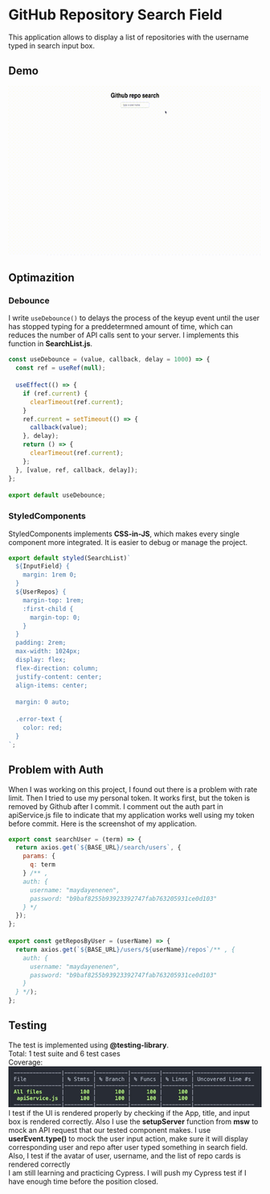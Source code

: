 # GitHub Repository Search Field

This application allows to display a list of repositories with the username typed in search input box. 
## Demo 

![](screenshot/out.gif)


## Optimazition 

### Debounce
I write ```useDebounce()``` to delays the process of the keyup event until the user has stopped typing for a preddetermned amount of time, 
which can reduces the number of API calls sent to your server. I implements this function in **SearchList.js**. 

```js
const useDebounce = (value, callback, delay = 1000) => {
  const ref = useRef(null);

  useEffect(() => {
    if (ref.current) {
      clearTimeout(ref.current);
    }
    ref.current = setTimeout(() => {
      callback(value);
    }, delay);
    return () => {
      clearTimeout(ref.current);
    };
  }, [value, ref, callback, delay]);
};

export default useDebounce;
```

### StyledComponents
StyledComponents implements **CSS-in-JS**, which makes every single component more integrated. It is easier to debug or manage the project. 

```js
export default styled(SearchList)`
  ${InputField} {
    margin: 1rem 0;
  }
  ${UserRepos} {
    margin-top: 1rem;
    :first-child {
      margin-top: 0;
    }
  }
  padding: 2rem;
  max-width: 1024px;
  display: flex;
  flex-direction: column;
  justify-content: center;
  align-items: center;

  margin: 0 auto;

  .error-text {
    color: red;
  }
`;
```

## Problem with Auth

When I was working on this project, I found out there is a problem with rate limit. 
Then I tried to use my personal token. It works first, but the token is removed by Github after I commit.
I comment out the auth part in apiService.js file to indicate that my application works well using my token before commit. 
Here is the screenshot of my application.


```js
export const searchUser = (term) => {
  return axios.get(`${BASE_URL}/search/users`, {
    params: {
      q: term
    } /** ,
    auth: {
      username: "maydayenenen",
      password: "b9baf8255b93923392747fab763205931ce0d103"
    } */
  });
};

export const getReposByUser = (userName) => {
  return axios.get(`${BASE_URL}/users/${userName}/repos`/** , {
    auth: {
      username: "maydayenenen",
      password: "b9baf8255b93923392747fab763205931ce0d103"
    }
  } */);
};
```

## Testing
The test is implemented using **@testing-library**.
<br />
Total: 1 test suite and 6 test cases 
<br />
Coverage: 
![](screenshot/coverage.jpeg)
<br />
I test if the UI is rendered properly by checking if the App, title, and input box is rendered correctly. 
Also I use the **setupServer** function from **msw** to mock an API request that our tested component makes.
I use **userEvent.type()** to mock the user input action, make sure it will display corresponding user and repo after user typed something in search field. 
Also, I test if the avatar of user, username, and the list of repo cards is rendered correctly
<br />
I am still learning and practicing Cypress. I will push my Cypress test if I have enough time before the position closed. 


